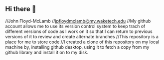 ## Hi there 👋
//John Floyd-McLamb
//jpfloydmclamb@my.waketech.edu
//My github account allows me to use its version control system to keep trach of different versions of code as I work on it so that I can return to previous versions of it to review and create alternate branches
//This repository is a place for me to store code
//I created a clone of this repository on my local machine by, installing github desktop, using it to fetch a copy from my github library and install it on to my disk.
<!--

-->
